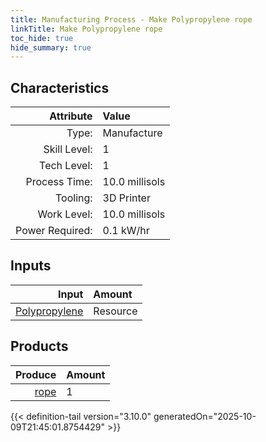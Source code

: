 ```yaml
---
title: Manufacturing Process - Make Polypropylene rope
linkTitle: Make Polypropylene rope
toc_hide: true
hide_summary: true
---
```

<!-- This is generated by the MarsSim HelpGenertor, do not edit. -->


## Characteristics

| Attribute      | Value |
|--------:|:------|
|Type:|Manufacture|
|Skill Level:|1|
|Tech Level:|1|
|Process Time:|10.0 millisols|
|Tooling:|3D Printer|
|Work Level:|10.0 millisols|
|Power Required:|0.1 kW/hr|

## Inputs

| Input      | Amount |
|--------:|:------|
|[Polypropylene](/docs/definitions/resource/polypropylene)|Resource|2.0 kg|

## Products


| Produce      | Amount |
|--------:|:------|
|[rope](/docs/definitions/part/rope)|1|



{{< definition-tail version="3.10.0" generatedOn="2025-10-09T21:45:01.8754429" >}}



